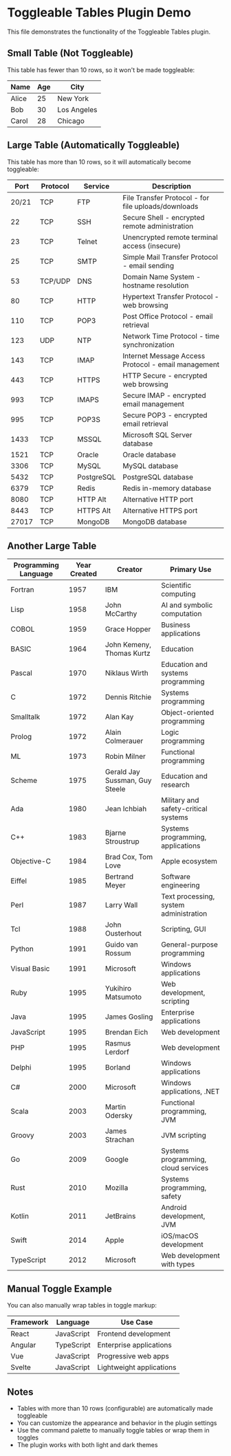 # Toggleable Tables Plugin Demo

This file demonstrates the functionality of the Toggleable Tables plugin.

## Small Table (Not Toggleable)

This table has fewer than 10 rows, so it won't be made toggleable:

| Name | Age | City |
|------|-----|------|
| Alice | 25 | New York |
| Bob | 30 | Los Angeles |
| Carol | 28 | Chicago |

## Large Table (Automatically Toggleable)

This table has more than 10 rows, so it will automatically become toggleable:

| Port | Protocol | Service | Description |
|------|----------|---------|-------------|
| 20/21 | TCP | FTP | File Transfer Protocol - for file uploads/downloads |
| 22 | TCP | SSH | Secure Shell - encrypted remote administration |
| 23 | TCP | Telnet | Unencrypted remote terminal access (insecure) |
| 25 | TCP | SMTP | Simple Mail Transfer Protocol - email sending |
| 53 | TCP/UDP | DNS | Domain Name System - hostname resolution |
| 80 | TCP | HTTP | Hypertext Transfer Protocol - web browsing |
| 110 | TCP | POP3 | Post Office Protocol - email retrieval |
| 123 | UDP | NTP | Network Time Protocol - time synchronization |
| 143 | TCP | IMAP | Internet Message Access Protocol - email management |
| 443 | TCP | HTTPS | HTTP Secure - encrypted web browsing |
| 993 | TCP | IMAPS | Secure IMAP - encrypted email management |
| 995 | TCP | POP3S | Secure POP3 - encrypted email retrieval |
| 1433 | TCP | MSSQL | Microsoft SQL Server database |
| 1521 | TCP | Oracle | Oracle database |
| 3306 | TCP | MySQL | MySQL database |
| 5432 | TCP | PostgreSQL | PostgreSQL database |
| 6379 | TCP | Redis | Redis in-memory database |
| 8080 | TCP | HTTP Alt | Alternative HTTP port |
| 8443 | TCP | HTTPS Alt | Alternative HTTPS port |
| 27017 | TCP | MongoDB | MongoDB database |

## Another Large Table

| Programming Language | Year Created | Creator | Primary Use |
|---------------------|--------------|---------|-------------|
| Fortran | 1957 | IBM | Scientific computing |
| Lisp | 1958 | John McCarthy | AI and symbolic computation |
| COBOL | 1959 | Grace Hopper | Business applications |
| BASIC | 1964 | John Kemeny, Thomas Kurtz | Education |
| Pascal | 1970 | Niklaus Wirth | Education and systems programming |
| C | 1972 | Dennis Ritchie | Systems programming |
| Smalltalk | 1972 | Alan Kay | Object-oriented programming |
| Prolog | 1972 | Alain Colmerauer | Logic programming |
| ML | 1973 | Robin Milner | Functional programming |
| Scheme | 1975 | Gerald Jay Sussman, Guy Steele | Education and research |
| Ada | 1980 | Jean Ichbiah | Military and safety-critical systems |
| C++ | 1983 | Bjarne Stroustrup | Systems programming, applications |
| Objective-C | 1984 | Brad Cox, Tom Love | Apple ecosystem |
| Eiffel | 1985 | Bertrand Meyer | Software engineering |
| Perl | 1987 | Larry Wall | Text processing, system administration |
| Tcl | 1988 | John Ousterhout | Scripting, GUI |
| Python | 1991 | Guido van Rossum | General-purpose programming |
| Visual Basic | 1991 | Microsoft | Windows applications |
| Ruby | 1995 | Yukihiro Matsumoto | Web development, scripting |
| Java | 1995 | James Gosling | Enterprise applications |
| JavaScript | 1995 | Brendan Eich | Web development |
| PHP | 1995 | Rasmus Lerdorf | Web development |
| Delphi | 1995 | Borland | Windows applications |
| C# | 2000 | Microsoft | Windows applications, .NET |
| Scala | 2003 | Martin Odersky | Functional programming, JVM |
| Groovy | 2003 | James Strachan | JVM scripting |
| Go | 2009 | Google | Systems programming, cloud services |
| Rust | 2010 | Mozilla | Systems programming, safety |
| Kotlin | 2011 | JetBrains | Android development, JVM |
| Swift | 2014 | Apple | iOS/macOS development |
| TypeScript | 2012 | Microsoft | Web development with types |

## Manual Toggle Example

You can also manually wrap tables in toggle markup:

<!-- toggle-table -->
| Framework | Language | Use Case |
|-----------|----------|----------|
| React | JavaScript | Frontend development |
| Angular | TypeScript | Enterprise applications |
| Vue | JavaScript | Progressive web apps |
| Svelte | JavaScript | Lightweight applications |
<!-- /toggle-table -->

## Notes

- Tables with more than 10 rows (configurable) are automatically made toggleable
- You can customize the appearance and behavior in the plugin settings
- Use the command palette to manually toggle tables or wrap them in toggles
- The plugin works with both light and dark themes 